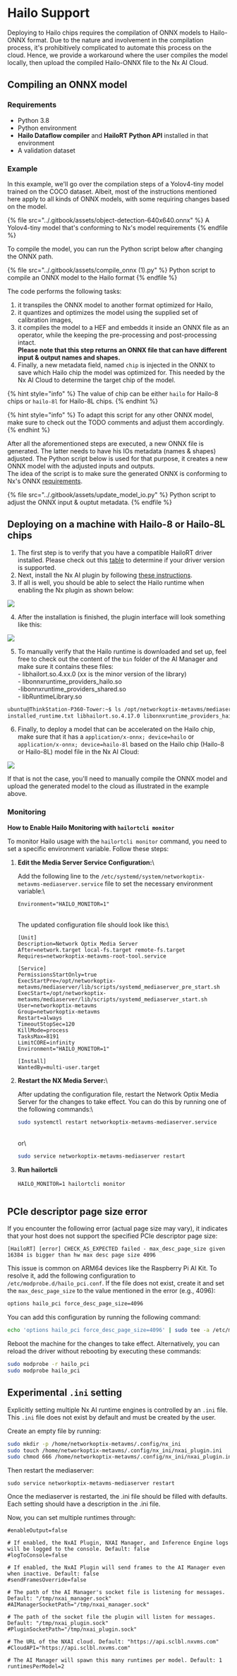 # Hailo Support

Deploying to Hailo chips requires the compilation of ONNX models to Hailo-ONNX format. Due to the nature and involvement in the compilation process, it's prohibitively complicated to automate this process on the cloud. Hence, we provide a workaround where the user compiles the model locally, then upload the compiled Hailo-ONNX file to the Nx AI Cloud.

## Compiling an ONNX model

### Requirements

* Python 3.8
* Python environment
* **Hailo Dataflow compiler** and **HailoRT Python API** installed in that environment
* A validation dataset

### Example

In this example, we'll go over the compilation steps of a Yolov4-tiny model trained on the COCO dataset. Albeit, most of the instructions mentioned here apply to all kinds of ONNX models, with some requiring changes based on the model.

{% file src="../.gitbook/assets/object-detection-640x640.onnx" %}
A Yolov4-tiny model that's conforming to Nx's model requirements
{% endfile %}

To compile the model, you can run the Python script below after changing the ONNX path.

{% file src="../.gitbook/assets/compile_onnx (1).py" %}
Python script to compile an ONNX model to the Hailo format
{% endfile %}

The code performs the following tasks:

1. it transpiles the ONNX model to another format optimized for Hailo,
2. it quantizes and optimizes the model using the supplied set of calibration images,
3. it compiles the model to a HEF and embedds it inside an ONNX file as an operator, while the keeping the pre-processing and post-processing intact. \
   **Please note that this step returns an ONNX file that can have different input & output names and shapes.**
4. Finally, a new metadata field, named `chip` is injected in the ONNX to save which Hailo chip the model was optimized for. This needed by the Nx AI Cloud to determine the target chip of the model.

{% hint style="info" %}
The value of chip can be either `hailo` for Hailo-8 chips or `hailo-8l` for Hailo-8L chips.
{% endhint %}

{% hint style="info" %}
To  adapt this script for any other ONNX model, make sure to check out the TODO comments and adjust them accordingly.
{% endhint %}

After all the aforementioned steps are executed, a new ONNX file is generated. The latter needs to have his IOs metadata (names & shapes) adjusted. The Python script below is used for that purpose, it creates a new ONNX model with the adjusted inputs and outputs.\
The idea of the script is to make sure the generated ONNX is conforming to Nx's ONNX [requirements](../for-data-scientists/onnx-requirements.md).

{% file src="../.gitbook/assets/update_model_io.py" %}
Python script to adjust the ONNX input & ouptut metadata.
{% endfile %}

## Deploying on a machine with Hailo-8 or Hailo-8L chips

1. The first step is to verify that you have a compatible HailoRT driver installed. Please check out this [table](supported-ai-accelerators.md) to determine if your driver version is supported.
2. Next, install the Nx AI plugin by following [these instructions](../nx-ai-manager/2.-install-nx-ai-plugin.md).
3. If all is well, you should be able to select the Hailo runtime when enabling the Nx plugin as shown below:

![](../.gitbook/assets/hailo-runtime-in-plugin-ui.png)

4. After the installation is finished, the plugin interface will look something like this:

![](../.gitbook/assets/plugin-ui.png)

5. To manually verify that the Hailo runtime is downloaded and set up, feel free to check out the content of the `bin` folder of the AI Manager and make sure it contains these files:\
   \- libhailort.so.4.xx.0 (xx is the minor version of the library)\
   \- libonnxruntime\_providers\_hailo.so\
   \-libonnxruntime\_providers\_shared.so\
   \- libRuntimeLibrary.so

```sh
ubuntu@ThinkStation-P360-Tower:~$ ls /opt/networkoptix-metavms/mediaserver/bin/plugins/nxai_plugin/nxai_manager/bin/
installed_runtime.txt libhailort.so.4.17.0 libonnxruntime_providers_hailo.so libonnxruntime_providers_shared.so libRuntimeLibrary.so sclbld sclblmod
```

6. Finally, to deploy a model that can be accelerated on the Hailo chip, make sure that it has a `application/x-onnx; device=hailo` or `application/x-onnx; device=hailo-8l` based on the Hailo chip (Hailo-8 or Hailo-8L) model file in the Nx AI Cloud:

![](../.gitbook/assets/model-files-2.png)

If that is not the case, you'll need to manually compile the ONNX model and upload the generated model to the cloud as illustrated in the example above.

### Monitoring

**How to Enable Hailo Monitoring with `hailortcli monitor`**

To monitor Hailo usage with the `hailortcli monitor` command, you need to set a specific environment variable. Follow these steps:

1.  **Edit the Media Server Service Configuration:**\


    Add the following line to the `/etc/systemd/system/networkoptix-metavms-mediaserver.service` file to set the necessary environment variable:\


    ```plaintext
    Environment="HAILO_MONITOR=1"
    ```

    \
    The updated configuration file should look like this:\


    ```plaintext
    [Unit]
    Description=Network Optix Media Server
    After=network.target local-fs.target remote-fs.target
    Requires=networkoptix-metavms-root-tool.service

    [Service]
    PermissionsStartOnly=true
    ExecStartPre=/opt/networkoptix-metavms/mediaserver/lib/scripts/systemd_mediaserver_pre_start.sh
    ExecStart=/opt/networkoptix-metavms/mediaserver/lib/scripts/systemd_mediaserver_start.sh
    User=networkoptix-metavms
    Group=networkoptix-metavms
    Restart=always
    TimeoutStopSec=120
    KillMode=process
    TasksMax=8191
    LimitCORE=infinity
    Environment="HAILO_MONITOR=1"

    [Install]
    WantedBy=multi-user.target
    ```
2.  **Restart the NX Media Server:**\


    After updating the configuration file, restart the Network Optix Media Server for the changes to take effect. You can do this by running one of the following commands:\


    ```bash
    sudo systemctl restart networkoptix-metavms-mediaserver.service
    ```

    \
    or\


    ```bash
    sudo service networkoptix-metavms-mediaserver restart
    ```
3. **Run hailortcli**\
   &#x20;\
   `HAILO_MONITOR=1 hailortcli monitor`

<figure><img src="../.gitbook/assets/image (119).png" alt=""><figcaption></figcaption></figure>

## PCIe descriptor page size error

If you encounter the following error (actual page size may vary), it indicates that your host does not support the specified PCIe descriptor page size:

```
[HailoRT] [error] CHECK_AS_EXPECTED failed - max_desc_page_size given 16384 is bigger than hw max desc page size 4096
```

This issue is common on ARM64 devices like the Raspberry Pi AI Kit. To resolve it, add the following configuration to `/etc/modprobe.d/hailo_pci.conf`. If the file does not exist, create it and set the `max_desc_page_size` to the value mentioned in the error (e.g., 4096):

```bash
options hailo_pci force_desc_page_size=4096
```

You can add this configuration by running the following command:

```bash
echo 'options hailo_pci force_desc_page_size=4096' | sudo tee -a /etc/modprobe.d/hailo_pci.conf
```

Reboot the machine for the changes to take effect. Alternatively, you can reload the driver without rebooting by executing these commands:

```bash
sudo modprobe -r hailo_pci
sudo modprobe hailo_pci
```



## Experimental `.ini` setting <a href="#enable-.ini-settings" id="enable-.ini-settings"></a>

Explicitly setting multiple Nx AI runtime engines is controlled by an `.ini` file. This `.ini` file does not exist by default and must be created by the user.

Create an empty file by running:



```bash
sudo mkdir -p /home/networkoptix-metavms/.config/nx_ini 
sudo touch /home/networkoptix-metavms/.config/nx_ini/nxai_plugin.ini 
sudo chmod 666 /home/networkoptix-metavms/.config/nx_ini/nxai_plugin.ini
```

Then restart the mediaserver:

```
sudo service networkoptix-metavms-mediaserver restart
```

Once the mediaserver is restarted, the .ini file should be filled with defaults. Each setting should have a description in the .ini file.

Now, you can set multiple runtimes through:&#x20;

```
#enableOutput=false

# If enabled, the NxAI Plugin, NXAI Manager, and Inference Engine logs will be logged to the console. Default: false
#logToConsole=false

# If enabled, the NxAI Plugin will send frames to the AI Manager even when inactive. Default: false
#sendFramesOverride=false

# The path of the AI Manager's socket file is listening for messages. Default: "/tmp/nxai_manager.sock"
#AIManagerSocketPath="/tmp/nxai_manager.sock"

# The path of the socket file the plugin will listen for messages. Default: "/tmp/nxai_plugin.sock"
#PluginSocketPath="/tmp/nxai_plugin.sock"

# The URL of the NXAI cloud. Default: "https://api.sclbl.nxvms.com"
#CloudAPI="https://api.sclbl.nxvms.com"

# The AI Manager will spawn this many runtimes per model. Default: 1
runtimesPerModel=2


```
